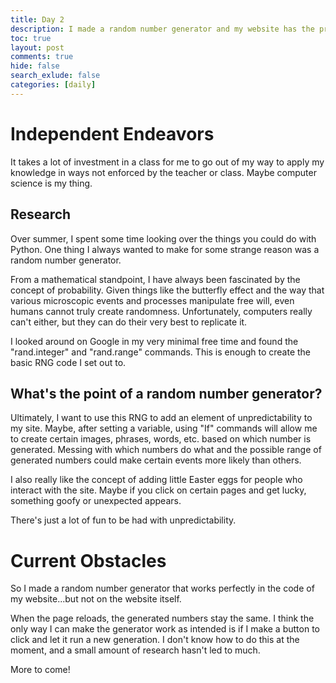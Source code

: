 ```yaml
---
title: Day 2
description: I made a random number generator and my website has the proof, but it won't let me have fun.
toc: true
layout: post
comments: true
hide: false
search_exlude: false
categories: [daily]
---
```


# Independent Endeavors

It takes a lot of investment in a class for me to go out of my way to apply my knowledge in ways not enforced by the teacher or class. Maybe computer science is my thing.

## Research

Over summer, I spent some time looking over the things you could do with Python. One thing I always wanted to make for some strange reason was a random number generator.

From a mathematical standpoint, I have always been fascinated by the concept of probability. Given things like the butterfly effect and the way that various microscopic events and processes manipulate free will, even humans cannot truly create randomness. Unfortunately, computers really can't either, but they can do their very best to replicate it.

I looked around on Google in my very minimal free time and found the "rand.integer" and "rand.range" commands. This is enough to create the basic RNG code I set out to.

## What's the point of a random number generator?

Ultimately, I want to use this RNG to add an element of unpredictability to my site. Maybe, after setting a variable, using "If" commands will allow me to create certain images, phrases, words, etc. based on which number is generated. Messing with which numbers do what and the possible range of generated numbers could make certain events more likely than others.

I also really like the concept of adding little Easter eggs for people who interact with the site. Maybe if you click on certain pages and get lucky, something goofy or unexpected appears.

There's just a lot of fun to be had with unpredictability.

# Current Obstacles

So I made a random number generator that works perfectly in the code of my website...but not on the website itself.

When the page reloads, the generated numbers stay the same. I think the only way I can make the generator work as intended is if I make a button to click and let it run a new generation. I don't know how to do this at the moment, and a small amount of research hasn't led to much.

More to come!